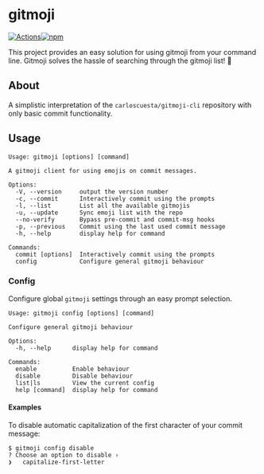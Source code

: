 # gitmoji

[![Actions](https://action-badges.now.sh/segersniels/gitmoji)](https://github.com/segersniels/gitmoji/actions)[![npm](https://badge.fury.io/js/%40segersniels%2Fgitmoji.svg)](https://www.npmjs.com/package/@segersniels/gitmoji)

This project provides an easy solution for using gitmoji from your command line. Gitmoji solves the hassle of searching through the gitmoji list! 🎉

## About

A simplistic interpretation of the `carloscuesta/gitmoji-cli` repository with only basic commit functionality.

## Usage

```
Usage: gitmoji [options] [command]

A gitmoji client for using emojis on commit messages.

Options:
  -V, --version     output the version number
  -c, --commit      Interactively commit using the prompts
  -l, --list        List all the available gitmojis
  -u, --update      Sync emoji list with the repo
  --no-verify       Bypass pre-commit and commit-msg hooks
  -p, --previous    Commit using the last used commit message
  -h, --help        display help for command

Commands:
  commit [options]  Interactively commit using the prompts
  config            Configure general gitmoji behaviour
```

### Config

Configure global `gitmoji` settings through an easy prompt selection.

```
Usage: gitmoji config [options] [command]

Configure general gitmoji behaviour

Options:
  -h, --help      display help for command

Commands:
  enable          Enable behaviour
  disable         Disable behaviour
  list|ls         View the current config
  help [command]  display help for command
```

#### Examples

To disable automatic capitalization of the first character of your commit message:

```
$ gitmoji config disable
? Choose an option to disable ›
❯   capitalize-first-letter
```
